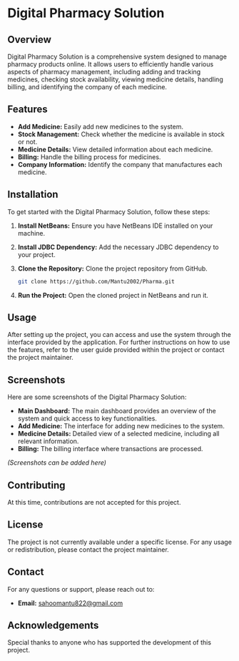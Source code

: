 # Digital Pharmacy Solution

## Overview

Digital Pharmacy Solution is a comprehensive system designed to manage pharmacy products online. It allows users to efficiently handle various aspects of pharmacy management, including adding and tracking medicines, checking stock availability, viewing medicine details, handling billing, and identifying the company of each medicine.

## Features

- **Add Medicine:** Easily add new medicines to the system.
- **Stock Management:** Check whether the medicine is available in stock or not.
- **Medicine Details:** View detailed information about each medicine.
- **Billing:** Handle the billing process for medicines.
- **Company Information:** Identify the company that manufactures each medicine.

## Installation

To get started with the Digital Pharmacy Solution, follow these steps:

1. **Install NetBeans:** Ensure you have NetBeans IDE installed on your machine.
2. **Install JDBC Dependency:** Add the necessary JDBC dependency to your project.
3. **Clone the Repository:** Clone the project repository from GitHub.

    ```bash
    git clone https://github.com/Mantu2002/Pharma.git
    ```

4. **Run the Project:** Open the cloned project in NetBeans and run it.

## Usage

After setting up the project, you can access and use the system through the interface provided by the application. For further instructions on how to use the features, refer to the user guide provided within the project or contact the project maintainer.

## Screenshots

Here are some screenshots of the Digital Pharmacy Solution:


- **Main Dashboard:** The main dashboard provides an overview of the system and quick access to key functionalities.
- **Add Medicine:** The interface for adding new medicines to the system.
- **Medicine Details:** Detailed view of a selected medicine, including all relevant information.
- **Billing:** The billing interface where transactions are processed.

*(Screenshots can be added here)*

## Contributing

At this time, contributions are not accepted for this project.

## License

The project is not currently available under a specific license. For any usage or redistribution, please contact the project maintainer.

## Contact

For any questions or support, please reach out to:

- **Email:** sahoomantu822@gmail.com

## Acknowledgements

Special thanks to anyone who has supported the development of this project.
